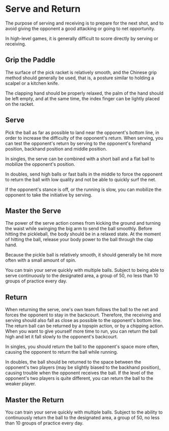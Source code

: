 # Serve and Return

The purpose of serving and receiving is to prepare for the next shot, and to avoid giving the opponent a good attacking or going to net opportunity.

In high-level games, it is generally difficult to score directly by serving or receiving.

## Grip the Paddle

The surface of the pick racket is relatively smooth, and the Chinese grip method should generally be used, that is, a posture similar to holding a scalpel or a kitchen knife.

The clapping hand should be properly relaxed, the palm of the hand should be left empty, and at the same time, the index finger can be lightly placed on the racket.

## Serve

Pick the ball as far as possible to land near the opponent's bottom line, in order to increase the difficulty of the opponent's return. When serving, you can test the opponent's return by serving to the opponent's forehand position, backhand position and middle position.

In singles, the serve can be combined with a short ball and a flat ball to mobilize the opponent's position.

In doubles, send high balls or fast balls in the middle to force the opponent to return the ball with low quality and not be able to quickly surf the net.

If the opponent's stance is off, or the running is slow, you can mobilize the opponent to take the initiative by serving.

## Master the Serve

The power of the serve action comes from kicking the ground and turning the waist while swinging the big arm to send the ball smoothly. Before hitting the pickleball, the body should be in a relaxed state. At the moment of hitting the ball, release your body power to the ball through the clap hand.

Because the pickle ball is relatively smooth, it should generally be hit more often with a small amount of spin.

You can train your serve quickly with multiple balls. Subject to being able to serve continuously to the designated area, a group of 50, no less than 10 groups of practice every day.

## Return

When returning the serve, one's own team follows the ball to the net and forces the opponent to stay in the backcourt. Therefore, the receiving and serving should also fall as close as possible to the opponent's bottom line. The return ball can be returned by a topspin action, or by a chipping action. When you want to give yourself more time to run, you can return the ball high and let it fall slowly to the opponent's backcourt.

In singles, you should return the ball to the opponent's space more often, causing the opponent to return the ball while running.

In doubles, the ball should be returned to the space between the opponent's two players (may be slightly biased to the backhand position), causing trouble when the opponent receives the ball. If the level of the opponent's two players is quite different, you can return the ball to the weaker player.

## Master the Return

You can train your serve quickly with multiple balls. Subject to the ability to continuously return the ball to the designated area, a group of 50, no less than 10 groups of practice every day.